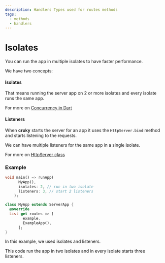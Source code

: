 ```yaml
---
description: Handlers Types used for routes methods
tags:
  - methods
  - handlers
---
```


# Isolates

You can run the app in multiple isolates to have faster performance.

We have two concepts:

#### Isolates

That means running the server app on 2 or more isolates and every isolate runs the same app.

For more on [Concurrency in Dart](https://dart.dev/guides/language/concurrency)

#### Listeners

When __cruky__ starts the server for an app it uses the `HttpServer.bind` method and starts listening to the requests.

We can have multiple listeners for the same app in a single isolate.

For more on [HttpServer class](https://api.dart.dev/stable/2.16.2/dart-io/HttpServer-class.html)

### Example

```dart
void main() => runApp(
      MyApp(),
      isolates: 2, // run in two isolate
      listeners: 3, // start 2 listeners
    );

class MyApp extends ServerApp {
  @override
  List get routes => [
        example,
        ExampleApp(),
      ];
}
```

In this example, we used isolates and listeners.

This code run the app in two isolates and in every isolate starts three listeners.